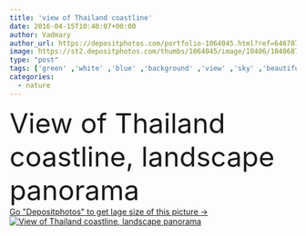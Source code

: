 ```yaml
---
title: 'view of Thailand coastline'
date: 2016-04-15T10:40:07+00:00
author: Vadmary
author_url: https://depositphotos.com/portfolio-1064045.html?ref=64678756
image: https://st2.depositphotos.com/thumbs/1064045/image/10406/104068776/api_thumb_450.jpg?forcejpeg=true
type: "post"
tags: ['green' ,'white' ,'blue' ,'background' ,'view' ,'sky' ,'beautiful' ,'season' ,'travel' ,'palm' ,'summer' ,'grass' ,'park' ,'sun' ,'scene' ,'nature' ,'outdoor' ,'environment' ,'rural' ,'water' ,'sunny' ,'tree' ,'mountain' ,'sea' ,'turquoise' ,'tropical' ,'landscape' ,'relax' ,'scenery' ,'bay' ,'beach' ,'coast' ,'coastline' ,'ocean' ,'scenic' ,'seascape' ,'tourism' ,'panorama' ,'panoramic' ,'sand' ,'vacation' ,'resort' ,'hill' ,'paradise' ,'asia' ,'thailand' ,'island' ,'tropic' ,'lagoon' ,'valley' ]
categories: 
  - nature
---
```

<div aling="center">
            <font size="60"> View of Thailand coastline, landscape panorama</font>   
</div>
<div>
    <a href='https://st2.depositphotos.com/thumbs/1064045/image/10406/104068776/api_thumb_450.jpg?forcejpeg=true?ref=64678756' target=_blank > Go "Depositphotos" to get lage size of this picture ->
        <img href='https://st2.depositphotos.com/thumbs/1064045/image/10406/104068776/api_thumb_450.jpg?forcejpeg=true?ref=64678756' src='https://st2.depositphotos.com/1064045/10406/i/950/depositphotos_104068776-stock-photo-view-of-thailand-coastline.jpg?forcejpeg=true' alt='View of Thailand coastline, landscape panorama' >
    </a>
</div>
